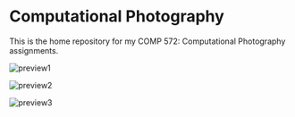 # Computational Photography

This is the home repository for my COMP 572: Computational Photography assignments. 

![preview1](https://mwomick.github.io/images/portfolio.png)

![preview2](https://mwomick.github.io/images/blend.png)

![preview3](https://mwomick.github.io/images/hybrid.png)
